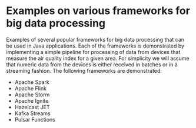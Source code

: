 # Examples on various frameworks for big data processing
Examples of several popular frameworks for big data processing that can be used in Java applications. 
Each of the frameworks is demonstrated by implementing a simple pipeline for processing of data from devices that measure the air quality index for a given area.
For simplicity we will assume that numeric data from the devices is either received in batches or in a streaming fashion. 
The following frameworks are demonstrated:

* Apache Spark
* Apache Flink
* Apache Storm
* Apache Ignite
* Hazelcast JET
* Kafka Streams
* Pulsar Functions

